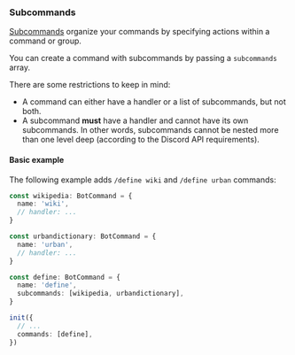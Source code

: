 ### Subcommands

[Subcommands](https://discord.com/developers/docs/interactions/application-commands#subcommands-and-subcommand-groups) organize your commands by specifying actions within a command or group.

You can create a command with subcommands by passing a `subcommands` array.

There are some restrictions to keep in mind:

- A command can either have a handler or a list of subcommands, but not both.
- A subcommand **must** have a handler and cannot have its own subcommands. In other words, subcommands cannot be nested more than one level deep (according to the Discord API requirements).

#### Basic example

The following example adds `/define wiki` and `/define urban` commands:

```ts
const wikipedia: BotCommand = {
  name: 'wiki',
  // handler: ...
}

const urbandictionary: BotCommand = {
  name: 'urban',
  // handler: ...
}

const define: BotCommand = {
  name: 'define',
  subcommands: [wikipedia, urbandictionary],
}

init({
  // ...
  commands: [define],
})
```
